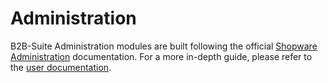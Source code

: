 # Administration

B2B-Suite Administration modules are built following the official [Shopware Administration](https://developer.shopware.com/docs/guides/plugins/plugins/administration) documentation. For a more in-depth guide, please refer to the [user documentation](https://docs.shopware.com/de/shopware-6-de/enterprise-erweiterungen/b2b-suite-administration).
